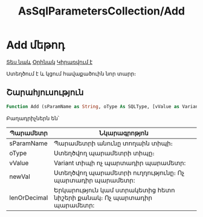 ﻿---
layout: page
title: "AsSqlParametersCollection/Add"
---


# Add մեթոդ

[Տես նաև](../AsSqlParametersCollection.md) [Օրինակ](../../Examples/AsSqlParametersCollection.md) [Կիրառվում է](../AsSqlParametersCollection.md) 

Ստեղծում է և կցում հավաքածուին նոր տարր։

## Շարահյուսություն

``` vb
Function Add (sParamName as String, oType As SQLType, [vValue as Variant], [newVal as AsSqlParameterDirection], [lenOrDecimal as Long]) as AsSqlParameter
```

Բաղադրիչներն են՝


| Պարամետր | Նկարագրոթյոն |
|--|--|
| sParamName | Պարամետրի անունը տողաին տիպի։ |
| oType | Ստեղծվող պարամետրի տիպը։  |
| vValue | Variant տիպի ոչ պարտադիր պարամետր: |
| newVal | Ստեղծվող պարամետրի ուղղությունը։ Ոչ պարտադիր պարամետր: |
| lenOrDecimal | Երկարություն կամ ստրակետից հետո նիշերի քանակ։ Ոչ պարտադիր պարամետր: |
